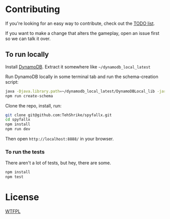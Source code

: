 # Contributing

If you're looking for an easy way to contribute, check out the [TODO list](./todo.md).

If you want to make a change that alters the gameplay, open an issue first so we can talk it over.

## To run locally

Install [DynamoDB](https://docs.aws.amazon.com/amazondynamodb/latest/developerguide/DynamoDBLocal.html).  Extract it somewhere like `~/dynamodb_local_latest`

Run DynamoDB locally in some terminal tab and run the schema-creation script:

```sh
java -Djava.library.path=~/dynamodb_local_latest/DynamoDBLocal_lib -jar ~/dynamodb_local_latest/DynamoDBLocal.jar -sharedDb
npm run create-schema
```

Clone the repo, install, run:

```sh
git clone git@github.com:TehShrike/spyfallx.git
cd spyfallx
npm install
npm run dev
```

Then open `http://localhost:8888/` in your browser.

### To run the tests

There aren't a lot of tests, but hey, there are some.

```sh
npm install
npm test
```

# License

[WTFPL](http://wtfpl2.com)
